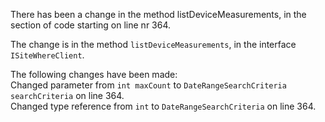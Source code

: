 There has been a change in the method listDeviceMeasurements, in the section of code starting on line nr 364.
  
The change is in the method ```listDeviceMeasurements```, in the interface ```ISiteWhereClient```.
  
The following changes have been made:  
Changed parameter from ```int maxCount``` to ```DateRangeSearchCriteria searchCriteria``` on line 364.  
Changed type reference from ```int``` to ```DateRangeSearchCriteria``` on line 364.  
